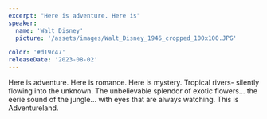 ```yaml
---
excerpt: "Here is adventure. Here is"
speaker:
  name: 'Walt Disney'
  picture: '/assets/images/Walt_Disney_1946_cropped_100x100.JPG'

color: '#d19c47'
releaseDate: '2023-08-02'
---
```

Here is adventure. Here is romance. Here is mystery. Tropical rivers- silently flowing into the unknown. The unbelievable splendor of exotic flowers... the eerie sound of the jungle... with eyes that are always watching. This is Adventureland.
